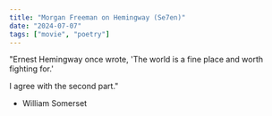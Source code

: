```yaml
---
title: "Morgan Freeman on Hemingway (Se7en)"
date: "2024-07-07"
tags: ["movie", "poetry"]
---
```


"Ernest Hemingway once wrote, 'The world is a fine place and worth fighting for.'

I agree with the second part."

-   William Somerset
